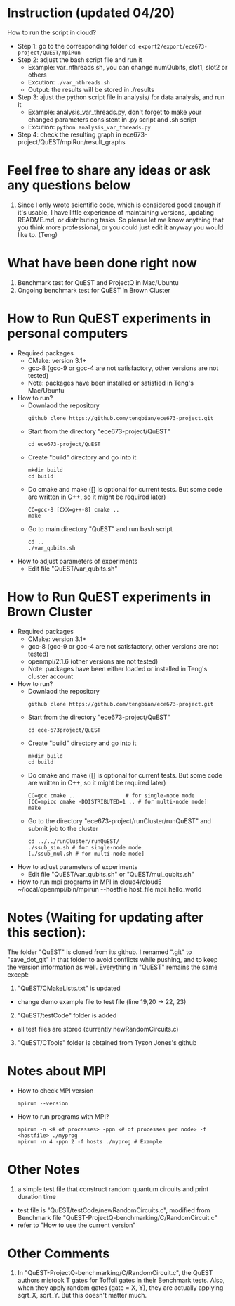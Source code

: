 # Instruction (updated 04/20)

How to run the script in cloud?
- Step 1: go to the corresponding folder
`cd export2/export/ece673-project/QuEST/mpiRun`
- Step 2: adjust the bash script file and run it
  + Example: var_nthreads.sh, you can change numQubits, slot1, slot2 or others
  + Excution: `./var_nthreads.sh`
  + Output: the results will be stored in ./results
- Step 3: ajust the python script file in analysis/ for data analysis, and run it
  + Example: analysis_var_threads.py, don't forget to make your changed parameters consistent in .py script and .sh script
  + Excution: `python analysis_var_threads.py`
- Step 4: check the resulting graph in ece673-project/QuEST/mpiRun/result_graphs


# Feel free to share any ideas or ask any questions below
1. Since I only wrote scientific code, which is considered good enough if it's usable, I have little experience of maintaining versions, updating README.md, or distributing tasks. So please let me know anything that you think more professional, or you could just edit it anyway you would like to. (Teng)

# What have been done right now
1. Benchmark test for QuEST and ProjectQ in Mac/Ubuntu
2. Ongoing benchmark test for QuEST in Brown Cluster

# How to Run QuEST experiments in personal computers
  - Required packages
    - CMake: version 3.1+
    - gcc-8 (gcc-9 or gcc-4 are not satisfactory, other versions are not tested)
    - Note: packages have been installed or satisfied in Teng's Mac/Ubuntu
  - How to run?
    - Downlaod the repository
      ```
      github clone https://github.com/tengbian/ece673-project.git
      ```
    - Start from the directory "ece673-project/QuEST"
      ```
      cd ece673-project/QuEST
      ```
    - Create "build" directory and go into it
      ```
      mkdir build
      cd build
      ```
    - Do cmake and make ([] is optional for current tests. But some code are written in C++, so it might be required later)
      ```
      CC=gcc-8 [CXX=g++-8] cmake ..
      make
      ```
    - Go to main directory "QuEST" and run bash script
      ```
      cd ..
      ./var_qubits.sh
      ```
  - How to adjust parameters of experiments
    - Edit file "QuEST/var_qubits.sh"
    
# How to Run QuEST experiments in Brown Cluster
  - Required packages
    - CMake: version 3.1+
    - gcc-8 (gcc-9 or gcc-4 are not satisfactory, other versions are not tested)
    - openmpi/2.1.6 (other versions are not tested)
    - Note: packages have been either loaded or installed in Teng's cluster account
  - How to run?
    - Downlaod the repository
      ```
      github clone https://github.com/tengbian/ece673-project.git
      ```
    - Start from the directory "ece673-project/QuEST"
      ```
      cd ece-673project/QuEST
      ```
    - Create "build" directory and go into it
      ```
      mkdir build
      cd build
      ```
    - Do cmake and make ([] is optional for current tests. But some code are written in C++, so it might be required later)
      ```
      CC=gcc cmake ..                # for single-node mode
      [CC=mpicc cmake -DDISTRIBUTED=1 .. # for multi-node mode]
      make
      ```
    - Go to the directory "ece673-project/runCluster/runQuEST" and submit job to the cluster
      ```
      cd ../../runCluster/runQuEST/
      ./ssub_sin.sh # for single-node mode
      [./ssub_mul.sh # for multi-node mode]
      ``` 
  - How to adjust parameters of experiments
    - Edit file "QuEST/var_qubits.sh" or "QuEST/mul_qubits.sh"
  - How to run mpi programs in MPI in cloud4/cloud5
    ~/local/openmpi/bin/mpirun --hostfile host_file mpi_hello_world

# Notes (Waiting for updating after this section):
The folder "QuEST" is cloned from its github. I renamed ".git" to "save_dot_git" in that folder to avoid conflicts while pushing, and to keep the version information as well. Everything in "QuEST" remains the same except:

1. "QuEST/CMakeLists.txt" is updated
  - change demo example file to test file (line 19,20 -> 22, 23)
2. "QuEST/testCode" folder is added
  - all test files are stored (currently newRandomCircuits.c)
3. "QuEST/CTools" folder is obtained from Tyson Jones's github

# Notes about MPI
- How to check MPI version
  ```
  mpirun --version
  ```
- How to run programs with MPI?
  ```
  mpirun -n <# of processes> -ppn <# of processes per node> -f <hostfile> ./myprog
  mpirun -n 4 -ppn 2 -f hosts ./myprog # Example
  ```



# Other Notes
1. a simple test file that construct random quantum circuits and print duration time
  - test file is "QuEST/testCode/newRandomCircuits.c", modified from Benchmark file "QuEST-ProjectQ-benchmarking/C/RandomCircuit.c"
  - refer to "How to use the current version"
 

# Other Comments
1. In "QuEST-ProjectQ-benchmarking/C/RandomCircuit.c", the QuEST authors mistook T gates for Toffoli gates in their Benchmark tests. Also, when they apply random gates (gate = X, Y), they are actually applying sqrt_X, sqrt_Y. But this doesn't matter much.




